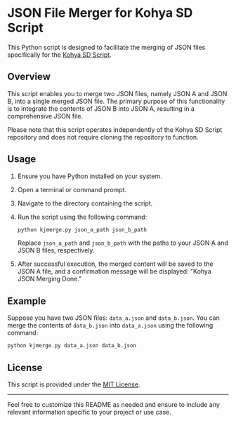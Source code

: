 # JSON File Merger for Kohya SD Script

This Python script is designed to facilitate the merging of JSON files specifically for the [Kohya SD Script](https://github.com/kohya-ss/sd-scripts).

## Overview

This script enables you to merge two JSON files, namely JSON A and JSON B, into a single merged JSON file. The primary purpose of this functionality is to integrate the contents of JSON B into JSON A, resulting in a comprehensive JSON file.

Please note that this script operates independently of the Kohya SD Script repository and does not require cloning the repository to function.

## Usage

1. Ensure you have Python installed on your system.

2. Open a terminal or command prompt.

3. Navigate to the directory containing the script.

4. Run the script using the following command:

   ```bash
   python kjmerge.py json_a_path json_b_path
   ```

   Replace `json_a_path` and `json_b_path` with the paths to your JSON A and JSON B files, respectively.

5. After successful execution, the merged content will be saved to the JSON A file, and a confirmation message will be displayed: "Kohya JSON Merging Done."

## Example

Suppose you have two JSON files: `data_a.json` and `data_b.json`. You can merge the contents of `data_b.json` into `data_a.json` using the following command:

```bash
python kjmerge.py data_a.json data_b.json
```

## License

This script is provided under the [MIT License](LICENSE).

---

Feel free to customize this README as needed and ensure to include any relevant information specific to your project or use case.
